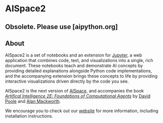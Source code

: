 # AISpace2

## Obsolete. Please use [aipython.org]
## About
AISpace2 is a set of notebooks and an extension for [Jupyter](http://jupyter.org), a web application that combines code, text, and visualizations into a single, rich document. These notebooks teach and demonstrate AI concepts by providing detailed explanations alongside Python code implementations, and the accompanying extension brings these concepts to life by providing interactive visualizations driven directly by the code you see.

AISpace2 is the next version of [AISpace](http://aispace.org), and accompanies the book [_Artifical Intelligence 2E: Foundations of Computational Agents_](http://artint.info) by [David Poole](http://cs.ubc.ca/~poole/) and [Alan Mackworth](http://cs.ubc.ca/~mack/).

We encourage you to check out our [website](https://aispace2.github.io/AISpace2/) for more information, including installation instructions.
